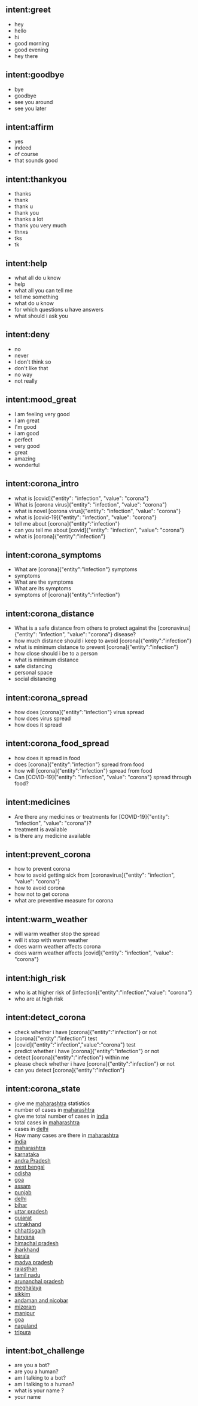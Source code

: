 ## intent:greet
- hey
- hello
- hi
- good morning
- good evening
- hey there

## intent:goodbye
- bye
- goodbye
- see you around
- see you later

## intent:affirm
- yes
- indeed
- of course
- that sounds good

## intent:thankyou
- thanks
- thank
- thank u
- thank you
- thanks a lot
- thank you very much
- thnxs
- tks
- tk

## intent:help
- what all do u know
- help
- what all you can tell me
- tell me something 
- what do u know
- for which questions u have answers
- what should i ask you

## intent:deny
- no
- never
- I don't think so
- don't like that
- no way
- not really

## intent:mood_great
- I am feeling very good
- I am great
- I'm good
- i am good
- perfect
- very good
- great
- amazing
- wonderful


## intent:corona_intro
- what is [covid]{"entity": "infection", "value": "corona"}
- What is [corona virus]{"entity": "infection", "value": "corona"}
- what is novel [corona virus]{"entity": "infection", "value": "corona"}
- what is [covid-19]{"entity": "infection", "value": "corona"}
- tell me about [corona]{"entity":"infection"}
- can you tell me about [covid]{"entity": "infection", "value": "corona"}
- what is [corona]{"entity":"infection"}

## intent:corona_symptoms
- What are [corona]{"entity":"infection"} symptoms
- symptoms
- What are the symptoms
- What are its symptoms
- symptoms of [corona]{"entity":"infection"}

## intent:corona_distance
- What is a safe distance from others to protect against the [coronavirus]{"entity": "infection", "value": "corona"} disease?
- how much distance should i keep to avoid [corona]{"entity":"infection"}
- what is minimum distance to prevent [corona]{"entity":"infection"}
- how close should i be to a person
- what is minimum distance  
- safe distancing
- personal space
- social distancing

## intent:corona_spread
- how does [corona]{"entity":"infection"} virus spread
- how does virus spread
- how does it spread

## intent:corona_food_spread
- how does it spread in food
- does [corona]{"entity":"infection"} spread from food
- how will [corona]{"entity":"infection"} spread from food
- Can [COVID-19]{"entity": "infection", "value": "corona"} spread through food?

## intent:medicines
- Are there any medicines or treatments for [COVID-19]{"entity": "infection", "value": "corona"}?
- treatment is available
- is there any medicine available

## intent:prevent_corona
- how to prevent corona
- how to avoid getting sick from [coronavirus]{"entity": "infection", "value": "corona"}
- how to avoid corona
- how not to get corona
- what are preventive measure for corona

## intent:warm_weather
- will warm weather stop the spread
- will it stop with warm weather
- does warm weather affects corona
- does warm weather affects [covid]{"entity": "infection", "value": "corona"}

## intent:high_risk
- who is at higher risk of [infection]{"entity":"infection","value": "corona"}
- who are at high risk 

## intent:detect_corona
- check whether i have [corona]{"entity":"infection"} or not
- [corona]{"entity":"infection"} test
- [covid]{"entity":"infection","value":"corona"} test
- predict whether i have [corona]{"entity":"infection"} or not
- detect [corona]{"entity":"infection"} within me
- please check whether i have [corona]{"entity":"infection"} or not
- can you detect [corona]{"entity":"infection"}

## intent:corona_state
- give me [maharashtra](state) statistics
- number of cases in [maharashtra](state) 
- give me total number of cases in [india](state)
- total cases in [maharashtra](state)
- cases in [delhi](state) 
- How many cases are there in [maharashtra](state)
- [india](state)
- [maharashtra](state)
- [karnataka](state)
- [andra Pradesh](state)
- [west bengal](state)
- [odisha](state)
- [goa](state)
- [assam](state)
- [punjab](state)
- [delhi](state)
- [bihar](state)
- [uttar pradesh](state)
- [gujarat](state)
- [uttrakhand](state)
- [chhattisgarh](state)
- [haryana](state)
- [himachal pradesh](state)
- [jharkhand](state)
- [kerala](state)
- [madya pradesh](state)
- [rajasthan](state)
- [tamil nadu](state)
- [arunanchal pradesh](state)
- [meghalaya](state)
- [sikkim](state)
- [andaman and nicobar](state)
- [mizoram](state)
- [manipur](state)
- [goa](state)
- [nagaland](state)
- [tripura](state)


## intent:bot_challenge
- are you a bot?
- are you a human?
- am I talking to a bot?
- am I talking to a human?
- what is your name ?
- your name

